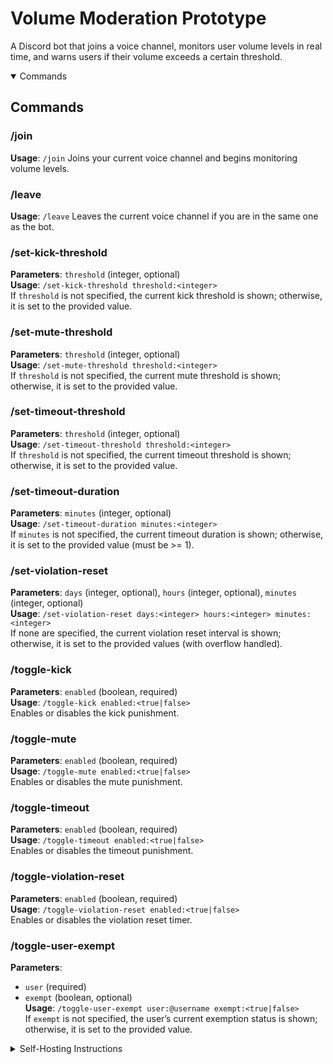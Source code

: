 # Volume Moderation Prototype

A Discord bot that joins a voice channel, monitors user volume levels in real time, and warns users if their volume exceeds a certain threshold.

<details open>
<summary>Commands</summary>

## Commands

### /join
**Usage**: `/join`
Joins your current voice channel and begins monitoring volume levels.

### /leave
**Usage**: `/leave`
Leaves the current voice channel if you are in the same one as the bot.

### /set-kick-threshold
**Parameters**: `threshold` (integer, optional)  
**Usage**: `/set-kick-threshold threshold:<integer>`  
If `threshold` is not specified, the current kick threshold is shown; otherwise, it is set to the provided value.

### /set-mute-threshold
**Parameters**: `threshold` (integer, optional)  
**Usage**: `/set-mute-threshold threshold:<integer>`  
If `threshold` is not specified, the current mute threshold is shown; otherwise, it is set to the provided value.

### /set-timeout-threshold
**Parameters**: `threshold` (integer, optional)  
**Usage**: `/set-timeout-threshold threshold:<integer>`  
If `threshold` is not specified, the current timeout threshold is shown; otherwise, it is set to the provided value.

### /set-timeout-duration
**Parameters**: `minutes` (integer, optional)  
**Usage**: `/set-timeout-duration minutes:<integer>`  
If `minutes` is not specified, the current timeout duration is shown; otherwise, it is set to the provided value (must be >= 1).

### /set-violation-reset
**Parameters**: `days` (integer, optional), `hours` (integer, optional), `minutes` (integer, optional)  
**Usage**: `/set-violation-reset days:<integer> hours:<integer> minutes:<integer>`  
If none are specified, the current violation reset interval is shown; otherwise, it is set to the provided values (with overflow handled).

### /toggle-kick
**Parameters**: `enabled` (boolean, required)  
**Usage**: `/toggle-kick enabled:<true|false>`  
Enables or disables the kick punishment.

### /toggle-mute
**Parameters**: `enabled` (boolean, required)  
**Usage**: `/toggle-mute enabled:<true|false>`  
Enables or disables the mute punishment.

### /toggle-timeout
**Parameters**: `enabled` (boolean, required)  
**Usage**: `/toggle-timeout enabled:<true|false>`  
Enables or disables the timeout punishment.

### /toggle-violation-reset
**Parameters**: `enabled` (boolean, required)  
**Usage**: `/toggle-violation-reset enabled:<true|false>`  
Enables or disables the violation reset timer.

### /toggle-user-exempt
**Parameters**:  
- `user` (required)  
- `exempt` (boolean, optional)  
**Usage**: `/toggle-user-exempt user:@username exempt:<true|false>`  
If `exempt` is not specified, the user’s current exemption status is shown; otherwise, it is set to the provided value.

</details>

<details>
<summary>Self-Hosting Instructions</summary>

## Self-Hosting Instructions

### Prerequisites

1. **Node.js** (v22 or higher recommended)  
2. **Discord Application**  
   - Create a new application and bot in the [Discord Developer Portal](https://discord.com/developers/applications).  
   - Copy your bot token (you will place this into a `.env` file).

### Installation

1. **Clone or Download** this repository.  
2. **Install Dependencies**:  
   ```bash
   npm install
   ```
3. **Create a `.env` file** in the project root with:
   ```env
   BOT_TOKEN=YOUR_DISCORD_BOT_TOKEN_HERE
   ```
4. **Run the Bot**:
  ```bash
  node .
  ```
   
</details>

